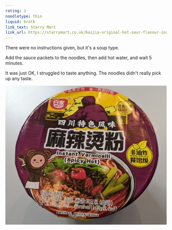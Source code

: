 ```yaml
---
rating: 1
noodletype: thin
liquid: broth
link_text: Starry Mart
link_url: https://starrymart.co.uk/baijia-original-hot-sour-flavour-instant-vermicelli-bowl-noodle-105g.html
---
```


There were no instructions given, but it's a soup type. 

Add the sauce packets to the noodles, then add hot water, and  wait 5 minutes. 

It was just OK, I struggled to taste anything. The noodles didn't really pick up any taste.  


![Baijia Instant Sweet Potato Vermicelli Hot Spicy Flavour](images/002.jpg)